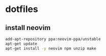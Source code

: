 # dotfiles
## install neovim
````sh
add-apt-repository ppa:neovim-ppa/unstable
apt-get update
apt-get install -y neovim npm unzip make
````

